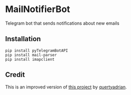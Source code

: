 # MailNotifierBot
Telegram bot that sends notifications about new emails

## Installation
```
pip install pyTelegramBotAPI
pip install mail-parser
pip install imapclient
```

## Credit
This is an improved version of [this project](https://github.com/qwertyadrian/MailBot) by [quertyadrian](https://github.com/qwertyadrian).
